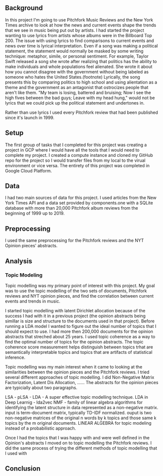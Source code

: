 ## Background
In this project I'm going to use Pitchfork Music Reviews and the New York Times archive to look at how the news and current events shape the trends that we see in music being put out by artists. I had started the project wanting to use lyrics from artists whose albums were in the Billboard Top 200. The issue with using lyrics to find comparisons to current events and news over time is lyrical interpretation. Even if a song was making a political statement, the statement would normally be masked by some writing technique: metaphor, simile, or personal sentiment. For example, Taylor Swift released a song she wrote after realizing that politics has the ability to make individuals and whole populations feel alienated. She wrote it about how you cannot disagree with the government without being labeled as someone who hates the United States.(footnote) Lyrically, the song presents this by comparing politics to high school and using alientation as a theme and the government as an antagonist that ostrocizes people that aren't like them. "My team is losing, battered and bruising; Now I see the high fives between the bad guys; Leave with my head hung," would not be lyrics that we could pick up the political statement and undertones in.

Rather than use lyrics I used every Pitchfork review that had been published since it's launch in 1999. 


## Setup
The first group of tasks that I completed for this project was creating a project in GCP where I would have all the tools that I would need to complete my project. I created a compute instance and cloned my GitHub repo for the project so I would transfer files from my local to the virual environment or vice versa. The entirety of this project was completed in Google Cloud Platform.

## Data

I had two main sources of data for this project. I used articles from the New York Times API and a data set provided by components.one with a SQLite database with more than 20,000 Pitchfork album reviews from the beginning of 1999 up to 2019. 

## Preprocessing

I used the same preprocessing for the Pitchfork reviews and the NYT Opinion pieces' abstracts. 

## Analysis

### Topic Modeling 

Topic modelling was my primary point of interest with this project. My goal was to use the topic modelling of the two sets of documents, Pitchfork reviews and NYT opinion pieces, and find the correlation between current events and trends in music. 

I started topic modelling with latent Dirichlet allocation because of the success I had with it in a previous project (the opinion abstracts being simillar is size and structure to the documents used in that project). Before running a LDA model I wanted to figure out the ideal number of topics that I should expect to use. I had more then 200,000 documents for the opinion abstracts that streched about 25 years. I used topic coherence as a way to find the optimal number of topics for the opinion abstracts. The topic coherence score measurement helps distinguish between topics trhat are semantically interpretable topics and topics that are artifacts of statistical inference. 

Topic modelling was my main interest when it came to looking at the similarities between the opinion pieces and the Pitchfork reviews. I tried several different approaches of topic modelling. I did Non-Negative Matrix Factorization, Latent Dis Allocation, ...... The abstracts for the opinion pieces are typicially about two paragraphs. 

LSA -
pLSA - 
LDA - A super effective topic modelling technique. 
LDA in Deep Learnig - lda2vec
NMF - family of linear algebra algorithms for identifying the latent structure in data represented as a non-negative matrix. input is term-document matrix, typically TD-IDF normalized. ouput is two non-negative matrices of the original n words by k topics and those same k topics by the m original documents. LINEAR ALGEBRA for topic modeling instead of a probabilistic approach.

Once I had the topics that I was happy with and were well defined in the Opinion's abstracts I moved on to topic modelling the Pitchfork reviews. I did the same process of trying the different methods of topic modelling that I used with 

## Conclusion
